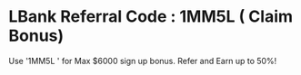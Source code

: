 # LBank Referral Code : 1MM5L ( Claim Bonus)
Use '1MM5L ' for Max $6000 sign up bonus. Refer and Earn up to 50%!
